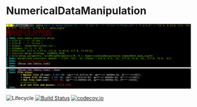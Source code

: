 # NumericalDataManipulation

![](docs/screenshot-01.png?raw=true)
![](docs/screenshot-02.png?raw=true)

![Lifecycle](https://img.shields.io/badge/lifecycle-experimental-orange.svg)<!--
![Lifecycle](https://img.shields.io/badge/lifecycle-maturing-blue.svg)
![Lifecycle](https://img.shields.io/badge/lifecycle-stable-green.svg)
![Lifecycle](https://img.shields.io/badge/lifecycle-retired-orange.svg)
![Lifecycle](https://img.shields.io/badge/lifecycle-archived-red.svg)
![Lifecycle](https://img.shields.io/badge/lifecycle-dormant-blue.svg) -->
[![Build Status](https://travis-ci.com/dmitry-v-vlasov/NumericalDataManipulation.jl.svg?branch=master)](https://travis-ci.com/dmitry-v-vlasov/NumericalDataManipulation.jl)
[![codecov.io](http://codecov.io/github/dmitry-v-vlasov/NumericalDataManipulation.jl/coverage.svg?branch=master)](http://codecov.io/github/dmitry-v-vlasov/NumericalDataManipulation.jl?branch=master)
